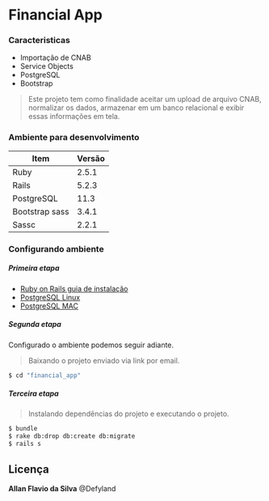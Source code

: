 # Financial App 

### Caracteristicas

  - Importação de CNAB
  - Service Objects
  - PostgreSQL
  - Bootstrap

> Este projeto tem como finalidade aceitar um upload de arquivo CNAB, normalizar os dados, armazenar em um banco relacional e exibir essas informações em tela.


### Ambiente para desenvolvimento 

| Item | Versão |
| ------ | ------ |
| Ruby | 2.5.1 |
| Rails | 5.2.3 |
| PostgreSQL | 11.3 |
| Bootstrap sass  | 3.4.1 |
| Sassc | 2.2.1  |

### Configurando ambiente

##### Primeira etapa
- [Ruby on Rails guia de instalação](https://guides.rubyonrails.org/getting_started.html "Instalação")
- [PostgreSQL Linux](https://e-tinet.com/linux/postgresql/ "Instalação Linux")
- [PostgreSQL MAC](https://postgresapp.com/
"Instalação")


##### Segunda etapa

Configurado o ambiente podemos seguir adiante.

> Baixando o projeto enviado via link por email.
```sh
$ cd "financial_app"
```


##### Terceira etapa


> Instalando dependências do projeto e executando o projeto.
```sh
$ bundle
$ rake db:drop db:create db:migrate
$ rails s
```

Licença
----
**Allan Flavio da Silva** @Defyland
